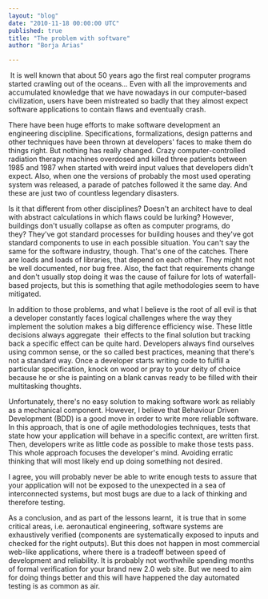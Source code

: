 ```yaml
---
layout: "blog"
date: "2010-11-18 00:00:00 UTC"
published: true
title: "The problem with software"
author: "Borja Arias"

---
```


&nbsp;It is well known that about 50 years ago the first real computer programs started crawling out of the oceans... Even with all the improvements and accumulated knowledge that we have nowadays in our computer-based civilization, users have been mistreated so badly that they almost expect software applications to contain flaws and eventually crash.

There have been huge efforts to make software development an engineering discipline. Specifications, formalizations, design patterns and other techniques have been thrown at developers' faces to make them do things right. But nothing has really changed. Crazy computer-controlled radiation therapy machines overdosed and killed three patients between 1985 and 1987 when started with weird input values that developers didn't expect. Also, when one the versions of probably the most used operating system was released, a parade of patches followed it the same day. And these are just two of countless legendary disasters.

Is it that different from other disciplines? Doesn't an architect have to deal with abstract calculations in which flaws could be lurking?&nbsp;However, buildings don't usually collapse as often as computer programs, do they?&nbsp;They've got standard processes for building houses and they've got standard components to use in each possible situation. You can't say the same for the software industry, though. That's one of the catches. There are loads and loads of libraries, that depend on each other. They might not be well documented, nor bug free. Also, the fact that requirements change and don't usually stop doing it was the cause of failure for lots of waterfall-based projects, but this is something that agile methodologies seem to have mitigated.

In addition to those problems, and what I believe is the root of all evil is that a developer constantly faces logical challenges where the way they implement the solution makes a big difference efficiency wise. These little decisions always aggregate &nbsp;their effects to the final solution but tracking back a specific effect can be quite hard. Developers always find ourselves using common sense, or the so called best practices, meaning that there's not a standard way. Once a developer starts writing code to fulfill a particular specification, knock on wood or pray to your deity of choice because he or she is painting on a blank canvas ready to be filled with their multitasking thoughts.

Unfortunately, there's no easy solution to making software work as reliably as a mechanical component. However, I believe that Behaviour Driven Development (BDD) is a good move in order to write more reliable software. In this approach, that is one of agile methodologies techniques, tests that state how your application will behave in a specific context, are written first. Then, developers write as little code as possible to make those tests pass. This whole approach focuses the developer's mind. Avoiding erratic thinking that will most likely end up doing something not desired.

I agree, you will probably never be able to write enough tests to assure that your application will not be exposed to the unexpected in a sea of interconnected systems, but most bugs are due to a lack of thinking and therefore testing.

As a conclusion, and as part of the lessons learnt, &nbsp;it is true that in some critical areas, i.e. aeronautical engineering, software systems are exhaustively verified (components are systematically exposed to inputs and checked for the right outputs). But this does not happen in most commercial web-like applications, where there is a tradeoff between speed of development and reliability. It is probably not worthwhile spending months of formal verification for your brand new 2.0 web site. But we need to aim for doing things better and this will have happened the day automated testing is as common as air.&nbsp;


